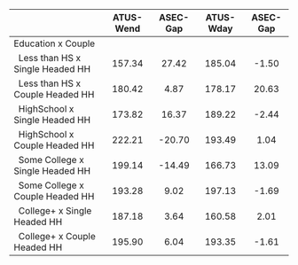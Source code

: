
|                      |    ATUS-Wend |     ASEC-Gap |    ATUS-Wday |     ASEC-Gap |
| -------------------- | :----------: | :----------: | :----------: | :----------: |
| Education x Couple   |              |              |              |              |
| &nbsp;&nbsp;Less than HS x Single Headed HH |       157.34 |        27.42 |       185.04 |        -1.50 |
| &nbsp;&nbsp;Less than HS x Couple Headed HH |       180.42 |         4.87 |       178.17 |        20.63 |
| &nbsp;&nbsp;HighSchool x Single Headed HH |       173.82 |        16.37 |       189.22 |        -2.44 |
| &nbsp;&nbsp;HighSchool x Couple Headed HH |       222.21 |       -20.70 |       193.49 |         1.04 |
| &nbsp;&nbsp;Some College x Single Headed HH |       199.14 |       -14.49 |       166.73 |        13.09 |
| &nbsp;&nbsp;Some College x Couple Headed HH |       193.28 |         9.02 |       197.13 |        -1.69 |
| &nbsp;&nbsp;College+ x Single Headed HH |       187.18 |         3.64 |       160.58 |         2.01 |
| &nbsp;&nbsp;College+ x Couple Headed HH |       195.90 |         6.04 |       193.35 |        -1.61 |

